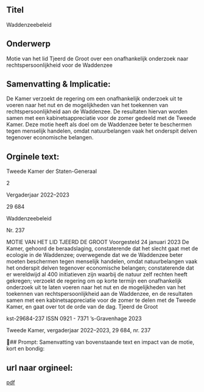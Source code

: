 ## Titel
Waddenzeebeleid
## Onderwerp
Motie van het lid Tjeerd de Groot over een onafhankelijk onderzoek naar rechtspersoonlijkheid voor de Waddenzee 
## Samenvatting & Implicatie:

De Kamer verzoekt de regering om een onafhankelijk onderzoek uit te voeren naar het nut en de mogelijkheden van het toekennen van rechtspersoonlijkheid aan de Waddenzee. De resultaten hiervan worden samen met een kabinetsappreciatie voor de zomer gedeeld met de Tweede Kamer. Deze motie heeft als doel om de Waddenzee beter te beschermen tegen menselijk handelen, omdat natuurbelangen vaak het onderspit delven tegenover economische belangen.
## Orginele text:


Tweede Kamer der Staten-Generaal

2

Vergaderjaar 2022–2023

29 684

Waddenzeebeleid

Nr. 237

MOTIE VAN HET LID TJEERD DE GROOT
Voorgesteld 24 januari 2023
De Kamer,
gehoord de beraadslaging,
constaterende dat het slecht gaat met de ecologie in de Waddenzee;
overwegende dat we de Waddenzee beter moeten beschermen tegen
menselijk handelen, omdat natuurbelangen vaak het onderspit delven
tegenover economische belangen;
constaterende dat er wereldwijd al 400 initiatieven zijn waarbij de natuur
zelf rechten heeft gekregen;
verzoekt de regering om op korte termijn een onafhankelijk onderzoek uit
te laten voeren naar het nut en de mogelijkheden van het toekennen van
rechtspersoonlijkheid aan de Waddenzee, en de resultaten samen met een
kabinetsappreciatie voor de zomer te delen met de Tweede Kamer,
en gaat over tot de orde van de dag.
Tjeerd de Groot

kst-29684-237
ISSN 0921 - 7371
’s-Gravenhage 2023

Tweede Kamer, vergaderjaar 2022–2023, 29 684, nr. 237

## Prompt:
Samenvatting van bovenstaande text en impact van de motie, kort en bondig:

## url naar orgineel:
[pdf](https://gegevensmagazijn.tweedekamer.nl/OData/v4/2.0/Document(bd9e0fcc-9901-4019-9d6e-320a76ba336d)/resource)

